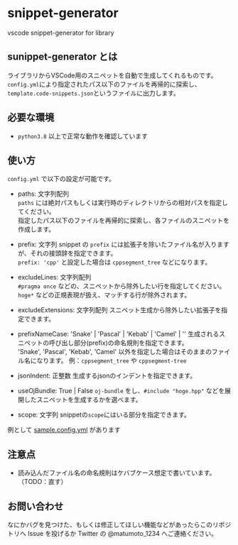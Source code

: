 # snippet-generator
vscode snippet-generator for library

## sunippet-generator とは
ライブラリからVSCode用のスニペットを自動で生成してくれるものです。  
`config.yml`により指定されたパス以下のファイルを再帰的に探索し、`template.code-snippets.json`というファイルに出力します。  

## 必要な環境
- `python3.8` 以上で正常な動作を確認しています

## 使い方
`config.yml` で以下の設定が可能です。

- paths: 文字列配列  
  `paths` には絶対パスもしくは実行時のディレクトリからの相対パスを指定してください。  
  指定したパス以下のファイルを再帰的に探索し、各ファイルのスニペットを作成します。

- prefix: 文字列
  snippet の `prefix` には拡張子を除いたファイル名が入りますが、それの接頭辞を指定できます。  
  `prefix: 'cpp'` と設定した場合は `cppsegment_tree` などになります。

- excludeLines: 文字列配列  
  `#pragma once` などの、スニペットから除外したい行を指定してください。  
  `hoge*` などの正規表現が扱え、マッチする行が除外されます。

- excludeExtensions: 文字列配列
  スニペット生成から除外したい拡張子を指定できます。

- prefixNameCase: 'Snake' | 'Pascal' | 'Kebab' | 'Camel'  | ''
  生成されるスニペットの呼び出し部分(prefix)の命名規則を指定できます。  
  'Snake', 'Pascal', 'Kebab', 'Camel' 以外を指定した場合はそのままのファイル名になります。
  例：`cppsegment_tree` や `cppsegment-tree`

- jsonIndent: 正整数
  生成するjsonのインデントを指定できます。

- useOjBundle: True | False
  `oj-bundle` をし、`#include "hoge.hpp"` などを展開したスニペットを生成するかを選べます。

- scope: 文字列
  snippetの`scope`にはいる部分を指定できます。


例として [sample.config.yml](https://github.com/matumoto1234/snippet-generator/blob/master/sample.config.yml) があります

## 注意点

- 読み込んだファイル名の命名規則はケバブケース想定で書いています。（TODO：直す）


## お問い合わせ
なにかバグを見つけた、もしくは修正してほしい機能などがあったらこのリポジトリへ Issue を投げるか Twitter の @matumoto_1234 へご連絡ください。
